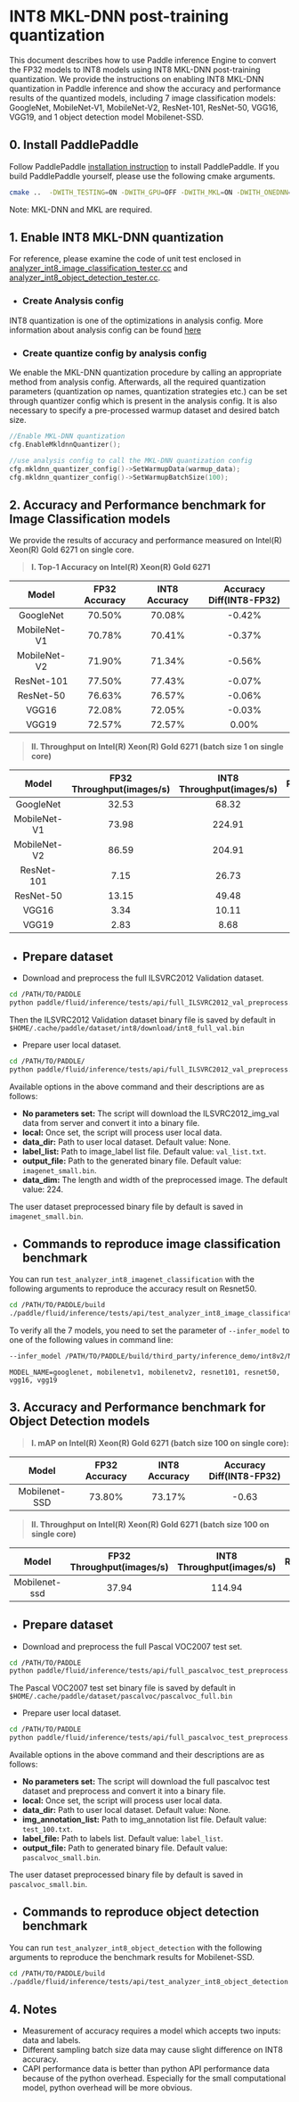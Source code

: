 # INT8 MKL-DNN post-training quantization

This document describes how to use Paddle inference Engine to convert the FP32 models to INT8 models using INT8 MKL-DNN post-training quantization. We provide the instructions on enabling INT8 MKL-DNN quantization in Paddle inference and show the accuracy and performance results of the quantized models, including 7 image classification models: GoogleNet, MobileNet-V1, MobileNet-V2, ResNet-101, ResNet-50, VGG16, VGG19, and 1 object detection model Mobilenet-SSD.

## 0. Install PaddlePaddle

Follow PaddlePaddle [installation instruction](https://github.com/PaddlePaddle/models/tree/develop/fluid/PaddleCV/image_classification#installation) to install PaddlePaddle. If you build PaddlePaddle yourself, please use the following cmake arguments.

```bash
cmake ..  -DWITH_TESTING=ON -DWITH_GPU=OFF -DWITH_MKL=ON -DWITH_ONEDNN=ON -DWITH_INFERENCE_API_TEST=ON -DON_INFER=ON
```

Note: MKL-DNN and MKL are required.

## 1. Enable INT8 MKL-DNN quantization

For reference, please examine the code of unit test enclosed in [analyzer_int8_image_classification_tester.cc](https://github.com/PaddlePaddle/Paddle/blob/develop/paddle/fluid/inference/tests/api/analyzer_int8_image_classification_tester.cc) and [analyzer_int8_object_detection_tester.cc](https://github.com/PaddlePaddle/Paddle/blob/develop/paddle/fluid/inference/tests/api/analyzer_int8_object_detection_tester.cc).

* ### Create Analysis config

INT8 quantization is one of the optimizations in analysis config. More information about analysis config can be found [here](https://www.paddlepaddle.org.cn/documentation/docs/en/advanced_guide/inference_deployment/inference/native_infer_en.html#a-name-use-analysisconfig-to-manage-inference-configurations-use-analysisconfig-to-manage-inference-configurations-a)

* ### Create quantize config by analysis config

We enable the MKL-DNN quantization procedure by calling an appropriate method from analysis config. Afterwards, all the required quantization parameters (quantization op names, quantization strategies etc.) can be set through quantizer config which is present in the analysis config. It is also necessary to specify a pre-processed warmup dataset and desired batch size.

```cpp
//Enable MKL-DNN quantization
cfg.EnableMkldnnQuantizer();

//use analysis config to call the MKL-DNN quantization config
cfg.mkldnn_quantizer_config()->SetWarmupData(warmup_data);
cfg.mkldnn_quantizer_config()->SetWarmupBatchSize(100);
```

## 2. Accuracy and Performance benchmark for Image Classification models

We provide the results of accuracy and performance measured on Intel(R) Xeon(R) Gold 6271 on single core.

>**I. Top-1 Accuracy on Intel(R) Xeon(R) Gold 6271**

|    Model     | FP32 Accuracy | INT8 Accuracy | Accuracy Diff(INT8-FP32) |
|:------------:|:-------------:|:-------------:|:------------------------:|
|  GoogleNet   |    70.50%     |    70.08%     |          -0.42%          |
| MobileNet-V1 |    70.78%     |    70.41%     |          -0.37%          |
| MobileNet-V2 |    71.90%     |    71.34%     |          -0.56%          |
|  ResNet-101  |    77.50%     |    77.43%     |          -0.07%          |
|  ResNet-50   |    76.63%     |    76.57%     |          -0.06%          |
|    VGG16     |    72.08%     |    72.05%     |          -0.03%          |
|    VGG19     |    72.57%     |    72.57%     |          0.00%           |

>**II. Throughput on Intel(R) Xeon(R) Gold 6271 (batch size 1 on single core)**

|    Model     | FP32 Throughput(images/s) | INT8 Throughput(images/s) | Ratio(INT8/FP32) |
|:------------:|:-------------------------:|:-------------------------:|:----------------:|
|  GoogleNet   |           32.53           |           68.32           |       2.13       |
| MobileNet-V1 |           73.98           |          224.91           |       3.04       |
| MobileNet-V2 |           86.59           |          204.91           |       2.37       |
|  ResNet-101  |           7.15            |           26.73           |       3.74       |
|  ResNet-50   |           13.15           |           49.48           |       3.76       |
|    VGG16     |           3.34            |           10.11           |       3.03       |
|    VGG19     |           2.83            |           8.68            |       3.07       |

* ## Prepare dataset

* Download and preprocess the full ILSVRC2012 Validation dataset.

```bash
cd /PATH/TO/PADDLE
python paddle/fluid/inference/tests/api/full_ILSVRC2012_val_preprocess.py
```

Then the ILSVRC2012 Validation dataset binary file is saved by default in `$HOME/.cache/paddle/dataset/int8/download/int8_full_val.bin`

* Prepare user local dataset.

```bash
cd /PATH/TO/PADDLE/
python paddle/fluid/inference/tests/api/full_ILSVRC2012_val_preprocess.py --local --data_dir=/PATH/TO/USER/DATASET --output_file=/PATH/TO/OUTPUT/BINARY
```

Available options in the above command and their descriptions are as follows:
- **No parameters set:** The script will download the ILSVRC2012_img_val data from server and convert it into a binary file.
- **local:** Once set, the script will process user local data.
- **data_dir:** Path to user local dataset. Default value: None.
- **label_list:** Path to image_label list file. Default value: `val_list.txt`.
- **output_file:** Path to the generated binary file. Default value: `imagenet_small.bin`.
- **data_dim:** The length and width of the preprocessed image. The default value: 224.

The user dataset preprocessed binary file by default is saved in `imagenet_small.bin`.


* ## Commands to reproduce image classification benchmark

You can run `test_analyzer_int8_imagenet_classification` with the following arguments to reproduce the accuracy result on Resnet50.

```bash
cd /PATH/TO/PADDLE/build
./paddle/fluid/inference/tests/api/test_analyzer_int8_image_classification --infer_model=third_party/inference_demo/int8v2/resnet50/model --infer_data=$HOME/.cache/paddle/dataset/int8/download/int8_full_val.bin --batch_size=1 --paddle_num_threads=1
```

To verify all the 7 models, you need to set the parameter of `--infer_model` to one of the following values in command line:

```bash
--infer_model /PATH/TO/PADDLE/build/third_party/inference_demo/int8v2/MODEL_NAME/model
```

```text
MODEL_NAME=googlenet, mobilenetv1, mobilenetv2, resnet101, resnet50, vgg16, vgg19
```

## 3. Accuracy and Performance benchmark for Object Detection models

>**I. mAP on Intel(R) Xeon(R) Gold 6271 (batch size 100 on single core):**

|     Model     | FP32 Accuracy | INT8 Accuracy | Accuracy Diff(INT8-FP32) |
|:-------------:|:-------------:|:-------------:|:------------------------:|
| Mobilenet-SSD |    73.80%     |    73.17%     |          -0.63           |

>**II. Throughput on Intel(R) Xeon(R) Gold 6271 (batch size 100 on single core)**

|     Model     | FP32 Throughput(images/s) | INT8 Throughput(images/s) | Ratio(INT8/FP32) |
|:-------------:|:-------------------------:|:-------------------------:|:----------------:|
| Mobilenet-ssd |           37.94           |          114.94           |       3.03       |

* ## Prepare dataset

* Download and preprocess the full Pascal VOC2007 test set.

```bash
cd /PATH/TO/PADDLE
python paddle/fluid/inference/tests/api/full_pascalvoc_test_preprocess.py
```

The Pascal VOC2007 test set binary file is saved by default in `$HOME/.cache/paddle/dataset/pascalvoc/pascalvoc_full.bin`

* Prepare user local dataset.

```bash
cd /PATH/TO/PADDLE
python paddle/fluid/inference/tests/api/full_pascalvoc_test_preprocess.py --local --data_dir=/PATH/TO/USER/DATASET --img_annotation_list=/PATH/TO/ANNOTATION/LIST --label_file=/PATH/TO/LABEL/FILE --output_file=/PATH/TO/OUTPUT/FILE
```
Available options in the above command and their descriptions are as follows:
- **No parameters set:** The script will download the full pascalvoc test dataset and preprocess and convert it into a binary file.
- **local:** Once set, the script will process user local data.
- **data_dir:** Path to user local dataset. Default value: None.
- **img_annotation_list:** Path to img_annotation list file. Default value: `test_100.txt`.
- **label_file:** Path to labels list. Default value: `label_list`.
- **output_file:** Path to generated binary file. Default value: `pascalvoc_small.bin`.

The user dataset preprocessed binary file by default is saved in `pascalvoc_small.bin`.

* ## Commands to reproduce object detection benchmark

You can run `test_analyzer_int8_object_detection` with the following arguments to reproduce the benchmark results for Mobilenet-SSD.

```bash
cd /PATH/TO/PADDLE/build
./paddle/fluid/inference/tests/api/test_analyzer_int8_object_detection --infer_model=third_party/inference_demo/int8v2/mobilenet-ssd/model --infer_data=$HOME/.cache/paddle/dataset/pascalvoc/pascalvoc_full.bin --warmup_batch_size=10 --batch_size=100 --paddle_num_threads=1
```

## 4. Notes

* Measurement of accuracy requires a model which accepts two inputs: data and labels.
* Different sampling batch size data may cause slight difference on INT8 accuracy.
* CAPI performance data is better than python API performance data because of the python overhead. Especially for the small computational model, python overhead will be more obvious.
